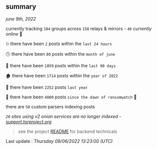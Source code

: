 
## summary
_june 9th, 2022_

currently tracking `104` groups across `150` relays & mirrors - _`46` currently online_ 📡

⏲ there have been `2` posts within the `last 24 hours`

🕓 there have been `80` posts within the `month of june`

📅 there have been `1059` posts within the `last 90 days`

🏚 there have been `1714` posts within the `year of 2022`

🚀 there have been `2252` posts `last year`

🦕 there have been `4000` posts `since the dawn of ransomwatch` 🐣

there are `50` custom parsers indexing posts

_`20` sites using v2 onion services are no longer indexed - [support.torproject.org](https://support.torproject.org/onionservices/v2-deprecation/)_

> see the project [README](https://github.com/jmousqueton/ransomwatch#readme) for backend technicals



Last update : _Thursday 09/06/2022 13:23:00 (UTC)_

